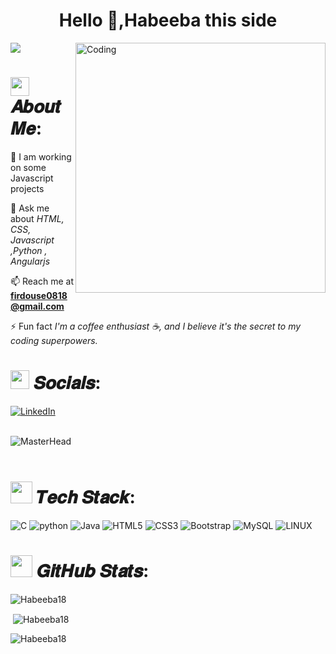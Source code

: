 <h1 align="center">Hello 👋,Habeeba this side </h1>
<img align="right" alt="Coding" width="400" src="https://img.freepik.com/free-vector/programmer-working-with-cms_52683-23279.jpg?w=740&t=st=1696826366~exp=1696826966~hmac=6b49583270c7253b8912d49d452a9150d9f15b09d05a459e541c77cfda085c54">

[![](https://visitcount.itsvg.in/api?id=Habeeba18&label=Profile%20Views&color=6&icon=5&pretty=false)](https://visitcount.itsvg.in)
# <img src="https://media.giphy.com/media/hvRJCLFzcasrR4ia7z/giphy.gif" width="30px"> 𝑨𝒃𝒐𝒖𝒕 𝑴𝒆:

🌱 I am working on some Javascript projects

💬 Ask me about *HTML, CSS, Javascript ,Python , Angularjs*

📫 Reach me at **firdouse0818@gmail.com**

⚡ Fun fact *I'm a coffee enthusiast ☕, and I believe it's the secret to my coding superpowers.*


# <img src="https://media.giphy.com/media/uwmNTx7NaDbJnXlKbx/giphy.gif" width="30px"> 𝑺𝒐𝒄𝒊𝒂𝒍𝒔:
[![LinkedIn](https://img.shields.io/badge/LinkedIn-%230077B5.svg?logo=linkedin&logoColor=white)](https://www.linkedin.com/in/habeeba-firdouse/)
<br /> <br />

![MasterHead](https://www.themoontechnologies.com/images/banner-bg.gif)
<br /> <br />

# <img src="https://media.giphy.com/media/mAZf4H4Pi0wwlj3ZAw/giphy.gif" width="35px"> 𝑻𝒆𝒄𝒉 𝑺𝒕𝒂𝒄𝒌:
![C](https://img.shields.io/badge/c-%23A8B9CC.svg?style=for-the-badge&logo=c&logoColor=white)
![python](https://img.shields.io/badge/python-%233776AB.svg?style=for-the-badge&logo=python&logoColor=white)
![Java](https://img.shields.io/badge/java-%23ED8B00.svg?style=for-the-badge&logo=java&logoColor=white)
![HTML5](https://img.shields.io/badge/html5-%23E34F26.svg?style=for-the-badge&logo=html5&logoColor=white) 
![CSS3](https://img.shields.io/badge/css3-%231572B6.svg?style=for-the-badge&logo=css3&logoColor=white)
![Bootstrap](https://img.shields.io/badge/bootstrap-%23563D7C.svg?style=for-the-badge&logo=bootstrap&logoColor=white)
![MySQL](https://img.shields.io/badge/mysql-%2300f.svg?style=for-the-badge&logo=mysql&logoColor=white)
![LINUX](https://img.shields.io/badge/Linux-FCC624?style=for-the-badge&logo=linux&logoColor=black)

# <img src="https://media.giphy.com/media/PmdWKodlTy9dKJccrJ/giphy.gif" width="35px"> 𝑮𝒊𝒕𝑯𝒖𝒃 𝑺𝒕𝒂𝒕𝒔:


<p><img align="center" src="https://github-readme-stats.vercel.app/api/top-langs?username=Habeeba18&show_icons=true&locale=en&layout=compact" alt="Habeeba18" /></p>

<p>&nbsp;<img align="center" src="https://github-readme-stats.vercel.app/api?username=Habeeba18&show_icons=true&locale=en" alt="Habeeba18" /></p>

<p><img align="center" src="https://github-readme-streak-stats.herokuapp.com/?user=Habeeba18&" alt="Habeeba18" /></p>
